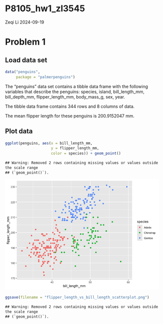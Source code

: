P8105_hw1_zl3545
================
Zeqi Li
2024-09-19

# Problem 1

## Load data set

``` r
data("penguins",
     package = "palmerpenguins")
```

The “penguins” data set contains a tibble data frame with the following
variables that describe the penguins: species, island, bill_length_mm,
bill_depth_mm, flipper_length_mm, body_mass_g, sex, year.

The tibble data frame contains 344 rows and 8 columns of data.

The mean flipper length for these penguins is 200.9152047 mm.

## Plot data

``` r
ggplot(penguins, aes(x = bill_length_mm,
                     y = flipper_length_mm,
                     color = species)) + geom_point()
```

    ## Warning: Removed 2 rows containing missing values or values outside the scale range
    ## (`geom_point()`).

![](P8105_hw1_zl3545_files/figure-gfm/plot_data-1.png)<!-- -->

``` r
ggsave(filename = "flipper_length_vs_bill_length_scatterplot.png")
```

    ## Warning: Removed 2 rows containing missing values or values outside the scale range
    ## (`geom_point()`).
